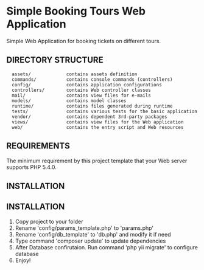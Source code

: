 Simple Booking Tours Web Application
============================

Simple Web Application for booking tickets on different tours.


DIRECTORY STRUCTURE
-------------------

      assets/             contains assets definition
      commands/           contains console commands (controllers)
      config/             contains application configurations
      controllers/        contains Web controller classes
      mail/               contains view files for e-mails
      models/             contains model classes
      runtime/            contains files generated during runtime
      tests/              contains various tests for the basic application
      vendor/             contains dependent 3rd-party packages
      views/              contains view files for the Web application
      web/                contains the entry script and Web resources



REQUIREMENTS
------------

The minimum requirement by this project template that your Web server supports PHP 5.4.0.


INSTALLATION
------------

INSTALLATION
------------

1. Copy project to your folder
2. Rename 'config/params_template.php' to 'params.php'
3. Rename 'config/db_template' to 'db.php' and modify it if need
3. Type command 'composer update' to update dependencies
4. After Database confirutaion. Run command 'php yii migrate' to configure database
5. Enjoy! 